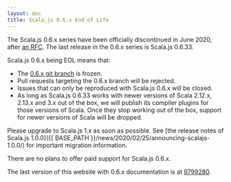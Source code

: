 ```yaml
---
layout: doc
title: Scala.js 0.6.x End of Life
---
```


The Scala.js 0.6.x series have been officially discontinued in June 2020, after [an RFC](https://github.com/scala-js/scala-js/issues/4045).
The last release in the 0.6.x series is Scala.js 0.6.33.

Scala.js 0.6.x being EOL means that:

* The [0.6.x git branch](https://github.com/scala-js/scala-js/tree/0.6.x) is frozen.
* Pull requests targeting the 0.6.x branch will be rejected.
* Issues that can only be reproduced with Scala.js 0.6.x will be closed.
* As long as Scala.js 0.6.33 works with newer versions of Scala 2.12.x, 2.13.x and 3.x out of the box, we will publish its compiler plugins for those versions of Scala.
  Once they stop working out of the box, support for newer versions of Scala will be dropped.

Please upgrade to Scala.js 1.x as soon as possible.
See [the release notes of Scala.js 1.0.0]({{ BASE_PATH }}/news/2020/02/25/announcing-scalajs-1.0.0/) for important migration information.

There are no plans to offer paid support for Scala.js 0.6.x.

The last version of this website with 0.6.x documentation is at [9799280](https://github.com/scala-js/scala-js-website/tree/9799280483e3a21bb519e624b7fdb16e6a6af9c9).
